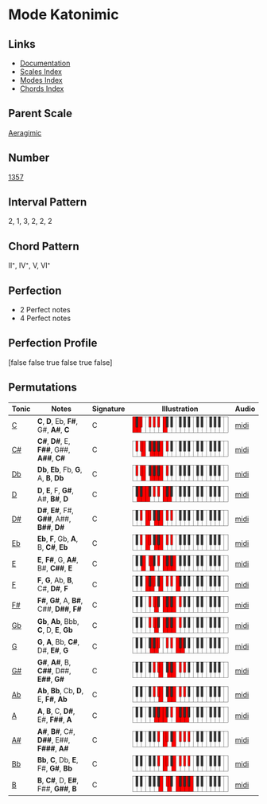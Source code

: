 # Mode Katonimic

## Links

- [Documentation](index.md)
- [Scales Index](Scales.md)
- [Modes Index](Modes.md)
- [Chords Index](Chords.md)

## Parent Scale

[Aeragimic](ScaleAeragimic.md)

## Number

[1357](https://ianring.com/musictheory/scales/1357)

## Interval Pattern

2, 1, 3, 2, 2, 2

## Chord Pattern

II⁺, IV⁺, V, VI⁺

## Perfection

- 2 Perfect notes
- 4 Perfect notes

## Perfection Profile

[false false true false true false]

## Permutations

| Tonic | Notes | Signature | Illustration | Audio |
|-------|-------|-----------|--------------|-------|
| [C](ModeCNaturalKatonimic.md) | **C**, **D**, Eb, **F#**, G#, **A#**, **C** | C | ![CNaturalKatonimic](ModeCNaturalKatonimic.png) | [midi](https://github.com/edipermadi/music/blob/main/docs/ModeCNaturalKatonimic.mid?raw=true) |
| [C#](ModeCSharpKatonimic.md) | **C#**, **D#**, E, **F##**, G##, **A##**, **C#** | C | ![CSharpKatonimic](ModeCSharpKatonimic.png) | [midi](https://github.com/edipermadi/music/blob/main/docs/ModeCSharpKatonimic.mid?raw=true) |
| [Db](ModeDFlatKatonimic.md) | **Db**, **Eb**, Fb, **G**, A, **B**, **Db** | C | ![DFlatKatonimic](ModeDFlatKatonimic.png) | [midi](https://github.com/edipermadi/music/blob/main/docs/ModeDFlatKatonimic.mid?raw=true) |
| [D](ModeDNaturalKatonimic.md) | **D**, **E**, F, **G#**, A#, **B#**, **D** | C | ![DNaturalKatonimic](ModeDNaturalKatonimic.png) | [midi](https://github.com/edipermadi/music/blob/main/docs/ModeDNaturalKatonimic.mid?raw=true) |
| [D#](ModeDSharpKatonimic.md) | **D#**, **E#**, F#, **G##**, A##, **B##**, **D#** | C | ![DSharpKatonimic](ModeDSharpKatonimic.png) | [midi](https://github.com/edipermadi/music/blob/main/docs/ModeDSharpKatonimic.mid?raw=true) |
| [Eb](ModeEFlatKatonimic.md) | **Eb**, **F**, Gb, **A**, B, **C#**, **Eb** | C | ![EFlatKatonimic](ModeEFlatKatonimic.png) | [midi](https://github.com/edipermadi/music/blob/main/docs/ModeEFlatKatonimic.mid?raw=true) |
| [E](ModeENaturalKatonimic.md) | **E**, **F#**, G, **A#**, B#, **C##**, **E** | C | ![ENaturalKatonimic](ModeENaturalKatonimic.png) | [midi](https://github.com/edipermadi/music/blob/main/docs/ModeENaturalKatonimic.mid?raw=true) |
| [F](ModeFNaturalKatonimic.md) | **F**, **G**, Ab, **B**, C#, **D#**, **F** | C | ![FNaturalKatonimic](ModeFNaturalKatonimic.png) | [midi](https://github.com/edipermadi/music/blob/main/docs/ModeFNaturalKatonimic.mid?raw=true) |
| [F#](ModeFSharpKatonimic.md) | **F#**, **G#**, A, **B#**, C##, **D##**, **F#** | C | ![FSharpKatonimic](ModeFSharpKatonimic.png) | [midi](https://github.com/edipermadi/music/blob/main/docs/ModeFSharpKatonimic.mid?raw=true) |
| [Gb](ModeGFlatKatonimic.md) | **Gb**, **Ab**, Bbb, **C**, D, **E**, **Gb** | C | ![GFlatKatonimic](ModeGFlatKatonimic.png) | [midi](https://github.com/edipermadi/music/blob/main/docs/ModeGFlatKatonimic.mid?raw=true) |
| [G](ModeGNaturalKatonimic.md) | **G**, **A**, Bb, **C#**, D#, **E#**, **G** | C | ![GNaturalKatonimic](ModeGNaturalKatonimic.png) | [midi](https://github.com/edipermadi/music/blob/main/docs/ModeGNaturalKatonimic.mid?raw=true) |
| [G#](ModeGSharpKatonimic.md) | **G#**, **A#**, B, **C##**, D##, **E##**, **G#** | C | ![GSharpKatonimic](ModeGSharpKatonimic.png) | [midi](https://github.com/edipermadi/music/blob/main/docs/ModeGSharpKatonimic.mid?raw=true) |
| [Ab](ModeAFlatKatonimic.md) | **Ab**, **Bb**, Cb, **D**, E, **F#**, **Ab** | C | ![AFlatKatonimic](ModeAFlatKatonimic.png) | [midi](https://github.com/edipermadi/music/blob/main/docs/ModeAFlatKatonimic.mid?raw=true) |
| [A](ModeANaturalKatonimic.md) | **A**, **B**, C, **D#**, E#, **F##**, **A** | C | ![ANaturalKatonimic](ModeANaturalKatonimic.png) | [midi](https://github.com/edipermadi/music/blob/main/docs/ModeANaturalKatonimic.mid?raw=true) |
| [A#](ModeASharpKatonimic.md) | **A#**, **B#**, C#, **D##**, E##, **F###**, **A#** | C | ![ASharpKatonimic](ModeASharpKatonimic.png) | [midi](https://github.com/edipermadi/music/blob/main/docs/ModeASharpKatonimic.mid?raw=true) |
| [Bb](ModeBFlatKatonimic.md) | **Bb**, **C**, Db, **E**, F#, **G#**, **Bb** | C | ![BFlatKatonimic](ModeBFlatKatonimic.png) | [midi](https://github.com/edipermadi/music/blob/main/docs/ModeBFlatKatonimic.mid?raw=true) |
| [B](ModeBNaturalKatonimic.md) | **B**, **C#**, D, **E#**, F##, **G##**, **B** | C | ![BNaturalKatonimic](ModeBNaturalKatonimic.png) | [midi](https://github.com/edipermadi/music/blob/main/docs/ModeBNaturalKatonimic.mid?raw=true) |
